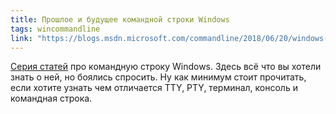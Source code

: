 ```yaml
---
title: Прошлое и будущее командной строки Windows
tags: wincommandline
link: "https://blogs.msdn.microsoft.com/commandline/2018/06/20/windows-command-line-backgrounder/"
---
```


[Серия статей](https://blogs.msdn.microsoft.com/commandline/2018/06/20/windows-command-line-backgrounder/) про командную строку Windows. Здесь всё что вы хотели знать о ней, но боялись спросить. Ну как минимум стоит прочитать, если хотите узнать чем отличается TTY, PTY, терминал, консоль и командная строка.
